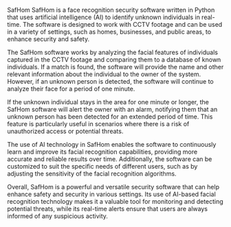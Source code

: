 
SafHom 
SafHom is a face recognition security software written in Python that uses artificial intelligence (AI) to identify unknown individuals in real-time. The software is designed to work with CCTV footage and can be used in a variety of settings, such as homes, businesses, and public areas, to enhance security and safety.

The SafHom software works by analyzing the facial features of individuals captured in the CCTV footage and comparing them to a database of known individuals. If a match is found, the software will provide the name and other relevant information about the individual to the owner of the system. However, if an unknown person is detected, the software will continue to analyze their face for a period of one minute.

If the unknown individual stays in the area for one minute or longer, the SafHom software will alert the owner with an alarm, notifying them that an unknown person has been detected for an extended period of time. This feature is particularly useful in scenarios where there is a risk of unauthorized access or potential threats.

The use of AI technology in SafHom enables the software to continuously learn and improve its facial recognition capabilities, providing more accurate and reliable results over time. Additionally, the software can be customized to suit the specific needs of different users, such as by adjusting the sensitivity of the facial recognition algorithms.

Overall, SafHom is a powerful and versatile security software that can help enhance safety and security in various settings. Its use of AI-based facial recognition technology makes it a valuable tool for monitoring and detecting potential threats, while its real-time alerts ensure that users are always informed of any suspicious activity.
